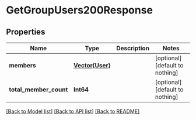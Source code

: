 # GetGroupUsers200Response


## Properties
Name | Type | Description | Notes
------------ | ------------- | ------------- | -------------
**members** | [**Vector{User}**](User.md) |  | [optional] [default to nothing]
**total_member_count** | **Int64** |  | [optional] [default to nothing]


[[Back to Model list]](../README.md#models) [[Back to API list]](../README.md#api-endpoints) [[Back to README]](../README.md)


